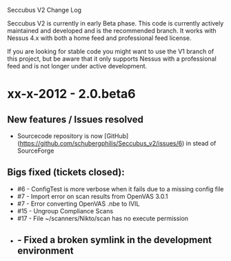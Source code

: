Seccubus V2 Change Log

Seccubus V2 is currently in early Beta phase. This code is currently actively
maintained and developed and is the recommended branch. It works with 
Nessus 4.x with both a home feed and professional feed license.

If you are looking for stable code you might want to use the V1 branch of this
project, but be aware that it only supports Nessus with a professional feed
and is not longer under active development.

xx-x-2012 - 2.0.beta6 
=====================


New features / Issues resolved
------------------------------
* Sourcecode repository is now [GitHub] (https://github.com/schubergphilis/Seccubus_v2/issues/6) in stead of SourceForge 

Bigs fixed (tickets closed):
----------------------------
* #6  - ConfigTest is more verbose when it fails due to a missing config file
* #7  - Import error on scan results from OpenVAS 3.0.1
* #7  - Error converting OpenVAS .nbe to IVIL
* #15 - Ungroup Compliance Scans
* #17 - File ~/scanners/Nikto/scan has no execute permission
* ##  - Fixed a broken symlink in the development environment

